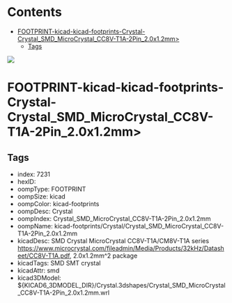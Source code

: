 



Contents
========

* [FOOTPRINT-kicad-kicad-footprints-Crystal-Crystal_SMD_MicroCrystal_CC8V-T1A-2Pin_2.0x1.2mm>](#footprint-kicad-kicad-footprints-crystal-crystal_smd_microcrystal_cc8v-t1a-2pin_20x12mm)
	* [Tags](#tags)
  
![][im]
# FOOTPRINT-kicad-kicad-footprints-Crystal-Crystal_SMD_MicroCrystal_CC8V-T1A-2Pin_2.0x1.2mm>

## Tags

- index: 7231
- hexID: 
- oompType: FOOTPRINT
- oompSize: kicad
- oompColor: kicad-footprints
- oompDesc: Crystal
- oompIndex: Crystal_SMD_MicroCrystal_CC8V-T1A-2Pin_2.0x1.2mm
- oompName: kicad-footprints/Crystal/Crystal_SMD_MicroCrystal_CC8V-T1A-2Pin_2.0x1.2mm
- kicadDesc: SMD Crystal MicroCrystal CC8V-T1A/CM8V-T1A series https://www.microcrystal.com/fileadmin/Media/Products/32kHz/Datasheet/CC8V-T1A.pdf, 2.0x1.2mm^2 package
- kicadTags: SMD SMT crystal
- kicadAttr: smd
- kicad3DModel: ${KICAD6_3DMODEL_DIR}/Crystal.3dshapes/Crystal_SMD_MicroCrystal_CC8V-T1A-2Pin_2.0x1.2mm.wrl



[im]: image.png
